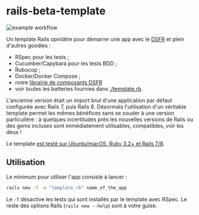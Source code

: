 # rails-beta-template

![example workflow](https://github.com/freesteph/new-rails-template/actions/workflows/ruby.yml/badge.svg)

Un template Rails opiniâtre pour démarrer une app avec le
[DSFR](https://www.systeme-de-design.gouv.fr/) et plein d'autres
goodies :

- RSpec pour les tests ;
- Cucumber/Capybara pour les tests BDD ;
- Rubocop ;
- Docker/Docker Compose ;
- notre [librairie de composants DSFR](https://github.com/betagouv/dsfr-view-components)
- voir toutes les batteries fournies dans [./template.rb](./template.rb).

L'ancienne version était un import brut d'une application par défaut
configurée avec Rails 7, puis Rails 8. Désormais l'utilisation d'un
véritable template permet les mêmes bénéfices sans se souder à une
version particulière : à quelques incertitudes près les nouvelles
versions de Rails ou des gems incluses sont immédiatement utilisables,
compatibles, voir les deux !

Le template [est testé sur Ubuntu/macOS, Ruby 3.2+ et Rails 7/8](https://github.com/freesteph/new-rails-template/actions/workflows/ruby.yml).

## Utilisation

Le minimum pour utiliser l'app consiste à lancer :

```sh
rails new -T -m "template.rb" name_of_the_app
```

Le `-T` désactive les tests qui sont installés par le template avec
RSpec. Le reste des options Rails (`rails new --help`) sont à votre
guise.

